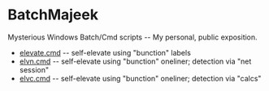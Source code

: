 # BatchMajeek
Mysterious Windows Batch/Cmd scripts -- My personal, public exposition.

- [elevate.cmd](../master/elevate/elevate.cmd ) -- self-elevate using "bunction" labels
- [elvn.cmd](../master/elevate/elvn.cmd ) -- self-elevate using "bunction" oneliner; detection via "net session"
- [elvc.cmd](../master/elevate/elvc.cmd ) -- self-elevate using "bunction" oneliner; detection via "calcs"
